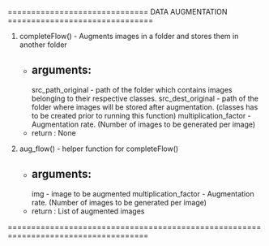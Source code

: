 
==============================  DATA AUGMENTATION  ===============================

1. completeFlow() - Augments images in a folder and stores them in another folder
    - arguments:
        -
        src_path_original - path of the folder which contains images belonging to their respective classes.
        src_dest_original - path of the folder where images will be stored after augmentation. (classes has to be created prior to running this function)
        multiplication_factor - Augmentation rate. (Number of images to be generated per image)
    - return : None

2. aug_flow() - helper function for completeFlow()
    - arguments:
        -
        img - image to be augmented
        multiplication_factor - Augmentation rate. (Number of images to be generated per image)
    - return : List of augmented images

====================================================================================            
